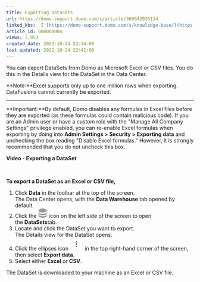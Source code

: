 ```yaml
---
title: Exporting DataSets
url: https://domo-support.domo.com/s/article/360042926134
linked_kbs:  ['[https://domo-support.domo.com/s/knowledge-base/](https://domo-support.domo.com/s/knowledge-base/)', '[https://domo-support.domo.com/s/](https://domo-support.domo.com/s/)', '[https://domo-support.domo.com/s/topic/0TO5w000000Zan2GAC](https://domo-support.domo.com/s/topic/0TO5w000000Zan2GAC)', '[https://domo-support.domo.com/s/topic/0TO5w000000ZanRGAS](https://domo-support.domo.com/s/topic/0TO5w000000ZanRGAS)', '[https://domo-support.domo.com/s/article/360042926134](https://domo-support.domo.com/s/article/360042926134)', '[https://domo-support.domo.com/s/topic/0TO5w000000ZanRGAS/data-center-overview](https://domo-support.domo.com/s/topic/0TO5w000000ZanRGAS/data-center-overview)', '[https://domo-support.domo.com/s/article/360043429933](https://domo-support.domo.com/s/article/360043429933)', '[https://domo-support.domo.com/s/article/360043429953](https://domo-support.domo.com/s/article/360043429953)', '[https://domo-support.domo.com/s/article/360042925494](https://domo-support.domo.com/s/article/360042925494)', '[https://domo-support.domo.com/s/article/360043429913](https://domo-support.domo.com/s/article/360043429913)', '[https://domo-support.domo.com/s/article/4408174643607](https://domo-support.domo.com/s/article/4408174643607)', '[https://domo-support.domo.com/s/login/](https://domo-support.domo.com/s/login/)']
article_id: 000004904
views: 2,953
created_date: 2022-10-24 22:34:00
last updated: 2022-10-24 22:42:00
---
```




You can export DataSets from Domo as Microsoft Excel or CSV files. You do this in the Details view for the DataSet in the Data Center.




 


**Note:**Excel supports only up to one million rows when exporting. DataFusions cannot currently be exported.





---



**Important:**By default, Domo disables any formulas in Excel files before they are exported (as these formulas could contain malicious code). If you are an Admin user or have a custom role with the "Manage All Company Settings" privilege enabled, you can re-enable Excel formulas when exporting by doing into **Admin Settings > Security > Exporting data** and unchecking the box reading "Disable Excel formulas." However, it is strongly recommended that you do not uncheck this box.  

**Video - Exporting a DataSet**



 


**To export a DataSet as an Excel or CSV file,**


1. Click **Data** in the toolbar at the top of the screen.  
The Data Center opens, with the **Data Warehouse** tab opened by default.
2. Click the ![data_center_datasets_icon.png](data_center_datasets_icon.png) icon on the left side of the screen to open the **DataSets**tab.
3. Locate and click the DataSet you want to export.  
The Details view for the DataSet opens.
4. Click the ellipses icon ![Elipses.png](Elipses.png) in the top right-hand corner of the screen, then select **Export data**.
5. Select either **Excel** or **CSV**.


The DataSet is downloaded to your machine as an Excel or CSV file.

